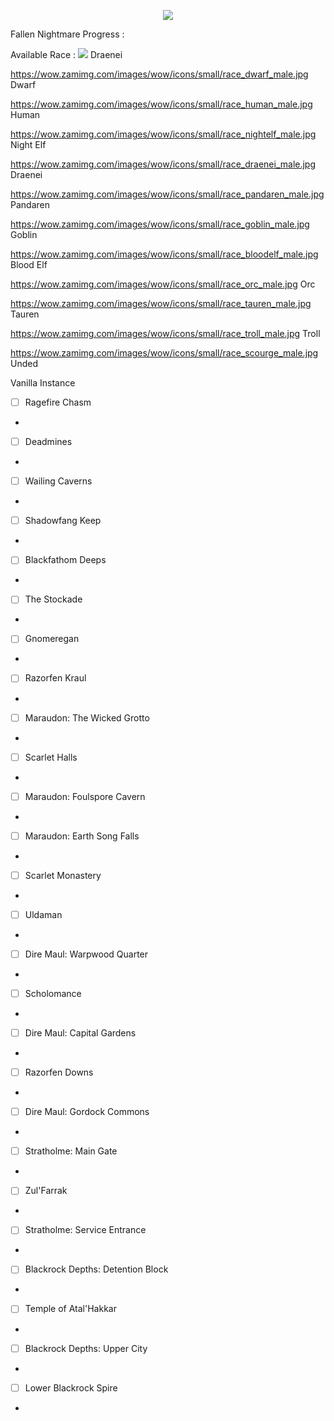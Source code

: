 <p align="center">
  <img src="https://i.imgur.com/r2BD4Yq.jpg">
</p>

Fallen Nightmare Progress :

Available Race :
<img src="https://wow.zamimg.com/images/wow/icons/small/race_draenei_male.jpg"> Draenei

https://wow.zamimg.com/images/wow/icons/small/race_dwarf_male.jpg Dwarf

https://wow.zamimg.com/images/wow/icons/small/race_human_male.jpg Human

https://wow.zamimg.com/images/wow/icons/small/race_nightelf_male.jpg Night Elf

https://wow.zamimg.com/images/wow/icons/small/race_draenei_male.jpg Draenei

https://wow.zamimg.com/images/wow/icons/small/race_pandaren_male.jpg Pandaren

https://wow.zamimg.com/images/wow/icons/small/race_goblin_male.jpg Goblin

https://wow.zamimg.com/images/wow/icons/small/race_bloodelf_male.jpg Blood Elf

https://wow.zamimg.com/images/wow/icons/small/race_orc_male.jpg Orc

https://wow.zamimg.com/images/wow/icons/small/race_tauren_male.jpg Tauren

https://wow.zamimg.com/images/wow/icons/small/race_troll_male.jpg Troll

https://wow.zamimg.com/images/wow/icons/small/race_scourge_male.jpg Unded

Vanilla Instance
* [ ] Ragefire Chasm
- 
* [ ] Deadmines
-
* [ ] Wailing Caverns
-
* [ ] Shadowfang Keep
-
* [ ] Blackfathom Deeps
-
* [ ] The Stockade
-
* [ ] Gnomeregan
-
* [ ] Razorfen Kraul
-
* [ ] Maraudon: The Wicked Grotto
-
* [ ] Scarlet Halls
-
* [ ] Maraudon: Foulspore Cavern
-
* [ ] Maraudon: Earth Song Falls
-
* [ ] Scarlet Monastery
-
* [ ] Uldaman
-
* [ ] Dire Maul: Warpwood Quarter
-
* [ ] Scholomance
-
* [ ] Dire Maul: Capital Gardens
-
* [ ] Razorfen Downs
-
* [ ] Dire Maul: Gordock Commons
-
* [ ] Stratholme: Main Gate
-
* [ ] Zul'Farrak
-
* [ ] Stratholme: Service Entrance
-
* [ ] Blackrock Depths: Detention Block
-
* [ ] Temple of Atal'Hakkar
-
* [ ] Blackrock Depths: Upper City
-
* [ ] Lower Blackrock Spire
-
